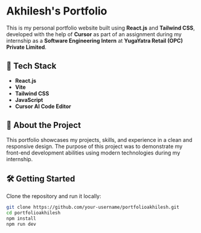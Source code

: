 # Akhilesh's Portfolio

This is my personal portfolio website built using **React.js** and **Tailwind CSS**, developed with the help of **Cursor** 
as part of an assignment during my internship as a **Software Engineering Intern** at **YugaYatra Retail (OPC) Private Limited**.

## 🚀 Tech Stack

- **React.js**
- **Vite**
- **Tailwind CSS**
- **JavaScript**
- **Cursor AI Code Editor**

## 📌 About the Project

This portfolio showcases my projects, skills, and experience in a clean and responsive design. The purpose of this project was
to demonstrate my front-end development abilities using modern technologies during my internship.


## 🛠 Getting Started

Clone the repository and run it locally:

```bash
git clone https://github.com/your-username/portfolioakhilesh.git
cd portfolioakhilesh
npm install
npm run dev


